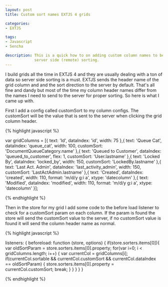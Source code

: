 ```yaml
---
layout: post
title: Custom sort names EXTJS 4 grids

categories: 
- EXTJS

tags:
- Javascript
- Sencha

description: This is a quick how to on adding custom column names to be sent to the server using EXTJS grids with 
             server side (remote) sorting. 
---
```

I build grids all the time in EXTJS 4 and they are usually dealing with a ton of data so server side sorting is a must.
EXTJS sends the header name of the grid column and and the sort direction to the server by default. That's all fine and dandy
but most of the time my column header names differ from the names I need to send to the server for proper sorting.
So here is what I came up with.

First I add a config called customSort to my column configs. The customSort will be the value that is sent to
the server when clicking the grid column header. 

{% highlight javascript %}

var gridColumns = [{
    text: 'Id',
    dataIndex: 'id',
    width: 75
},{
    text: 'Queue Cat',
    dataIndex: 'queue_cat',
    width: 100,
    customSort: 'DocumentQueueCategory.name'
},{
    text: 'Queued to Customer',
    dataIndex: 'queued_to_customer',
    flex: 1,
    customSort: 'User.lastname'
},{
    text: 'Locked By',
    dataIndex: 'locked_by',
    width: 150,
    customSort: 'LockedBy.lastname'
},{
    text: 'Last Act. Admin',
    dataIndex: 'last_activity_admin',
    width: 150,
    customSort: 'LastActAdmin.lastname'
},{
    text: 'Created',
    dataIndex: 'created',
    width: 110,
    format: 'm/d/y g:i a',
    xtype: 'datecolumn'
},{
    text: 'Modified',
    dataIndex: 'modified',
    width: 110,
    format: 'm/d/y g:i a',
    xtype: 'datecolumn'
}];

{% endhighlight %}


Then in the store for my grid I add some code to the before load listener to check for a customSort param on each column. If the param is found the store will send the customSort value to the server, if no customSort value is found it will send the column header name as normal. 

{% highlight javascript %}

listeners: {
  beforeload: function (store, options) {
    if(store.sorters.items[0]){
      var oldSortParam = store.sorters.items[0].property;
      for(var i=0; i < gridColumns.length; i++) {
        var currentCol = gridColumns[i];
        if(currentCol.sortable && currentCol.customSort && 
           currentCol.dataIndex == oldSortParam) {
             store.sorters.items[0].property = 
             currentCol.customSort;
             break;
        }
     }
    }
  }
}

{% endhighlight %}




